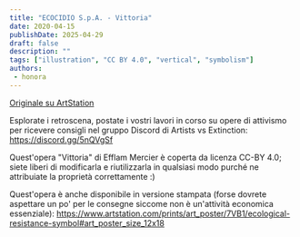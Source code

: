```yaml
---
title: "ECOCIDIO S.p.A. - Vittoria"
date: 2020-04-15
publishDate: 2025-04-29
draft: false
description: ""
tags: ["illustration", "CC BY 4.0", "vertical", "symbolism"]
authors:
 - honora
---
```


[Originale su ArtStation](https://efflam.artstation.com/projects/Dx0KkR)

Esplorate i retroscena, postate i vostri lavori in corso su opere di attivismo per ricevere consigli nel gruppo Discord di Artists vs Extinction: https://discord.gg/5nQVgSf

Quest'opera "Vittoria" di Efflam Mercier è coperta da licenza CC-BY 4.0; siete liberi di modificarla e riutilizzarla in qualsiasi modo purché ne attribuiate la proprietà correttamente :)

Quest'opera è anche disponibile in versione stampata (forse dovrete aspettare un po' per le consegne siccome non è un'attività economica essenziale):
https://www.artstation.com/prints/art_poster/7VB1/ecological-resistance-symbol#art_poster_size_12x18
